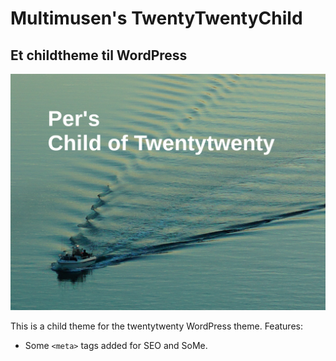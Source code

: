 # Multimusen's TwentyTwentyChild

## Et childtheme til WordPress

![screenshot.png](screenshot.png)

This is a child theme for the twentytwenty WordPress theme. Features:

* Some `<meta>` tags added for SEO and SoMe.
